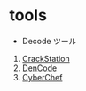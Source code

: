 # tools

* Decode ツール

1. [CrackStation](https://crackstation.net/)
2. [DenCode](https://dencode.com/ja/)
3. [CyberChef](https://gchq.github.io/CyberChef/)
